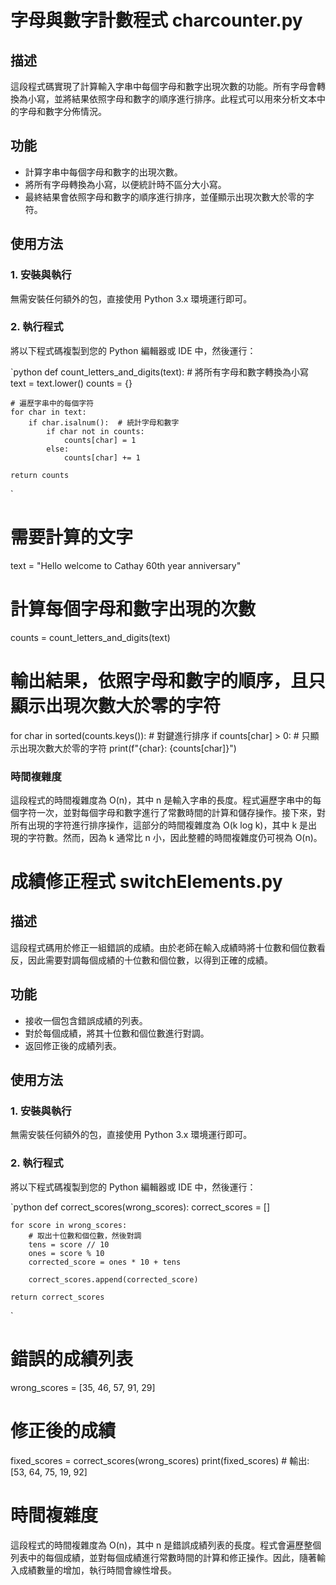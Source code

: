 # 字母與數字計數程式 charcounter.py

## 描述
這段程式碼實現了計算輸入字串中每個字母和數字出現次數的功能。所有字母會轉換為小寫，並將結果依照字母和數字的順序進行排序。此程式可以用來分析文本中的字母和數字分佈情況。

## 功能
- 計算字串中每個字母和數字的出現次數。
- 將所有字母轉換為小寫，以便統計時不區分大小寫。
- 最終結果會依照字母和數字的順序進行排序，並僅顯示出現次數大於零的字符。

## 使用方法

### 1. 安裝與執行
無需安裝任何額外的包，直接使用 Python 3.x 環境運行即可。

### 2. 執行程式
將以下程式碼複製到您的 Python 編輯器或 IDE 中，然後運行：

`python
def count_letters_and_digits(text):
    # 將所有字母和數字轉換為小寫
    text = text.lower()
    counts = {}

    # 遍歷字串中的每個字符
    for char in text:
        if char.isalnum():  # 統計字母和數字
            if char not in counts:
                counts[char] = 1
            else:
                counts[char] += 1

    return counts
`
# 需要計算的文字
text = "Hello welcome to Cathay 60th year anniversary"

# 計算每個字母和數字出現的次數
counts = count_letters_and_digits(text)

# 輸出結果，依照字母和數字的順序，且只顯示出現次數大於零的字符
for char in sorted(counts.keys()):  # 對鍵進行排序
    if counts[char] > 0:  # 只顯示出現次數大於零的字符
        print(f"{char}: {counts[char]}")

### 時間複雜度     
這段程式的時間複雜度為 O(n)，其中 n 是輸入字串的長度。程式遍歷字串中的每個字符一次，並對每個字母和數字進行了常數時間的計算和儲存操作。接下來，對所有出現的字符進行排序操作，這部分的時間複雜度為 O(k log k)，其中 k 是出現的字符數。然而，因為 k 通常比 n 小，因此整體的時間複雜度仍可視為 O(n)。


# 成績修正程式 switchElements.py

## 描述
這段程式碼用於修正一組錯誤的成績。由於老師在輸入成績時將十位數和個位數看反，因此需要對調每個成績的十位數和個位數，以得到正確的成績。

## 功能
- 接收一個包含錯誤成績的列表。
- 對於每個成績，將其十位數和個位數進行對調。
- 返回修正後的成績列表。

## 使用方法

### 1. 安裝與執行
無需安裝任何額外的包，直接使用 Python 3.x 環境運行即可。

### 2. 執行程式
將以下程式碼複製到您的 Python 編輯器或 IDE 中，然後運行：

`python
def correct_scores(wrong_scores):
    correct_scores = []
    
    for score in wrong_scores:
        # 取出十位數和個位數，然後對調
        tens = score // 10
        ones = score % 10
        corrected_score = ones * 10 + tens
        
        correct_scores.append(corrected_score)
    
    return correct_scores
`
# 錯誤的成績列表
wrong_scores = [35, 46, 57, 91, 29]

# 修正後的成績
fixed_scores = correct_scores(wrong_scores)
print(fixed_scores)  # 輸出: [53, 64, 75, 19, 92]

# 時間複雜度
這段程式的時間複雜度為 O(n)，其中 n 是錯誤成績列表的長度。程式會遍歷整個列表中的每個成績，並對每個成績進行常數時間的計算和修正操作。因此，隨著輸入成績數量的增加，執行時間會線性增長。